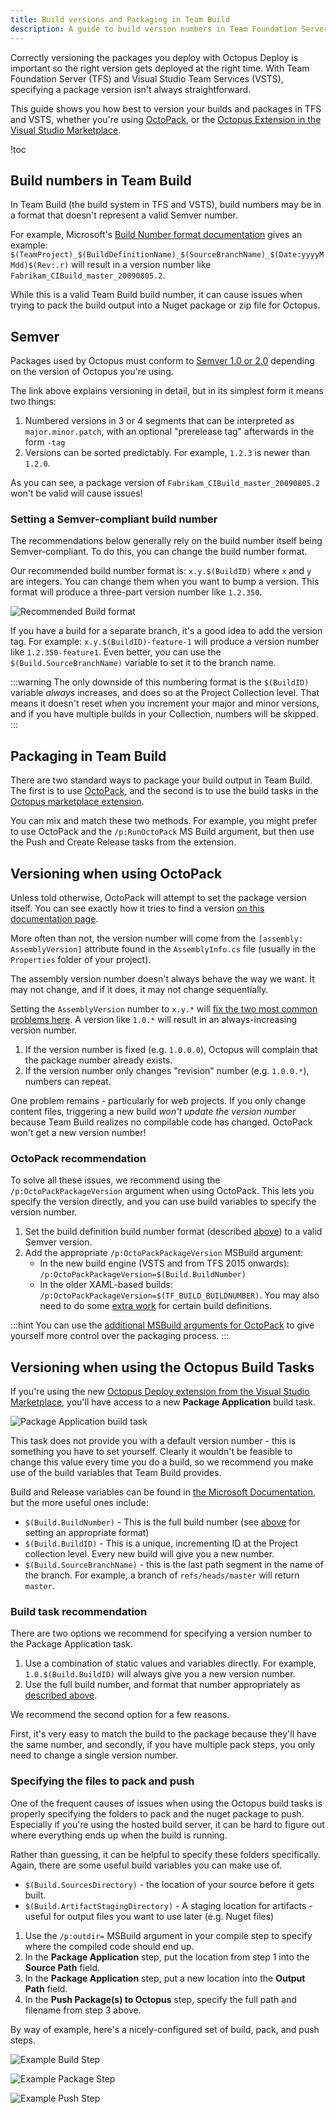 ```yaml
---
title: Build versions and Packaging in Team Build
description: A guide to build version numbers in Team Foundation Server (TFS) or Visual Studio Team Services (VSTS), and how they work with packages for Octopus.
---
```


Correctly versioning the packages you deploy with Octopus Deploy is important so the right version gets deployed at the right time. With Team Foundation Server (TFS) and Visual Studio Team Services (VSTS), specifying a package version isn't always straightforward.

This guide shows you how best to version your builds and packages in TFS and VSTS, whether you're using [OctoPack](#versioning-when-using-octopack), or the [Octopus Extension in the Visual Studio Marketplace](#versioning-when-using-the-octopus-build-tasks).

!toc

## Build numbers in Team Build

In Team Build (the build system in TFS and VSTS), build numbers may be in a format that doesn't represent a valid Semver number.

For example, Microsoft's [Build Number format documentation](https://www.visualstudio.com/en-gb/docs/build/define/general#build-number-format) gives an example: `$(TeamProject)_$(BuildDefinitionName)_$(SourceBranchName)_$(Date:yyyyMMdd)$(Rev:.r)` will result in a version number like `Fabrikam_CIBuild_master_20090805.2`.

While this is a valid Team Build build number, it can cause issues when trying to pack the build output into a Nuget package or zip file for Octopus.

## Semver

Packages used by Octopus must conform to [Semver 1.0 or 2.0](/docs/packaging-applications/creating-packages/versioning.md) depending on the version of Octopus you're using.

The link above explains versioning in detail, but in its simplest form it means two things:

1. Numbered versions in 3 or 4 segments that can be interpreted as `major.minor.patch`, with an optional "prerelease tag" afterwards in the form `-tag`
2. Versions can be sorted predictably. For example, `1.2.3` is newer than `1.2.0`.

As you can see, a package version of `Fabrikam_CIBuild_master_20090805.2` won't be valid will cause issues!

### Setting a Semver-compliant build number

The recommendations below generally rely on the build number itself being Semver-compliant. To do this, you can change the build number format.

Our recommended build number format is: `x.y.$(BuildID)` where `x` and `y` are integers. You can change them when you want to bump a version. This format will produce a three-part version number like `1.2.350`.

![Recommended Build format](build-format-recommended.jpg "width=500")

If you have a build for a separate branch, it's a good idea to add the version tag. For example: `x.y.$(BuildID)-feature-1` will produce a version number like `1.2.350-feature1`. Even better, you can use the `$(Build.SourceBranchName)` variable to set it to the branch name.

:::warning
The only downside of this numbering format is the `$(BuildID)` variable _always_ increases, and does so at the Project Collection level. That means it doesn't reset when you increment your major and minor versions, and if you have multiple builds in your Collection, numbers will be skipped.
:::

## Packaging in Team Build

There are two standard ways to package your build output in Team Build. The first is to use [OctoPack](/docs/packaging-applications/creating-packages/nuget-packages/using-octopack/index.md), and the second is to use the build tasks in the [Octopus marketplace extension]().

You can mix and match these two methods. For example, you might prefer to use OctoPack and the `/p:RunOctoPack` MS Build argument, but then use the Push and Create Release tasks from the extension.

## Versioning when using OctoPack

Unless told otherwise, OctoPack will attempt to set the package version itself. You can see exactly how it tries to find a version [on this documentation page](/docs/packaging-applications/creating-packages/nuget-packages/using-octopack/index.md#UsingOctoPack-Versionnumbers).

More often than not, the version number will come from the `[assembly: AssemblyVersion]` attribute found in the `AssemblyInfo.cs` file (usually in the `Properties` folder of your project).

The assembly version number doesn't always behave the way we want. It may not change, and if it does, it may not change sequentially.

Setting the `AssemblyVersion` number to `x.y.*` will [fix the two most common problems here](http://stackoverflow.com/questions/356543/can-i-automatically-increment-the-file-build-version-when-using-visual-studio). A version like `1.0.*` will result in an always-increasing version number.

1. If the version number is fixed (e.g. `1.0.0.0`), Octopus will complain that the package number already exists.
2. If the version number only changes "revision" number (e.g. `1.0.0.*`), numbers can repeat.

One problem remains - particularly for web projects. If you only change content files, triggering a new build _won't update the version number_ because Team Build realizes no compilable code has changed. OctoPack won't get a new version number!

### OctoPack recommendation

To solve all these issues, we recommend using the `/p:OctoPackPackageVersion` argument when using OctoPack. This lets you specify the version directly, and you can use build variables to specify the version number.

1. Set the build definition build number format (described [above](#setting-a-semver-compliant-build-number)) to a valid Semver version.
2. Add the appropriate `/p:OctoPackPackageVersion` MSBuild argument:
    - In the new build engine (VSTS and from TFS 2015 onwards): `/p:OctoPackPackageVersion=$(Build.BuildNumber)`
    - In the older XAML-based builds: `/p:OctoPackPackageVersion=$(TF_BUILD_BUILDNUMBER)`. You may also need to do some [extra work](http://stackoverflow.com/questions/40120013/how-to-get-msbuild-build-number-in-name-of-nuget-package-using-octopack) for certain build definitions.

:::hint
You can use the [additional MSBuild arguments for OctoPack](/docs/packaging-applications/creating-packages/nuget-packages/using-octopack/index.md#UsingOctoPack-Publishing) to give yourself more control over the packaging process.
:::

## Versioning when using the Octopus Build Tasks

If you're using the new [Octopus Deploy extension from the Visual Studio Marketplace](https://marketplace.visualstudio.com/items?itemName=octopusdeploy.octopus-deploy-build-release-tasks), you'll have access to a new **Package Application** build task.

![Package Application build task](pack-task.jpg)

This task does not provide you with a default version number - this is something you have to set yourself. Clearly it wouldn't be feasible to change this value every time you do a build, so we recommend you make use of the build variables that Team Build provides.

Build and Release variables can be found in [the Microsoft Documentation](https://www.visualstudio.com/en-us/docs/build/define/variables), but the more useful ones include:

- `$(Build.BuildNumber)` - This is the full build number (see [above](#setting-a-semver-compliant-build-number) for setting an appropriate format)
- `$(Build.BuildID)` - This is a unique, incrementing ID at the Project collection level. Every new build will give you a new number.
- `$(Build.SourceBranchName)` - this is the last path segment in the name of the branch. For example, a branch of `refs/heads/master` will return `master`.

### Build task recommendation

There are two options we recommend for specifying a version number to the Package Application task.

1. Use a combination of static values and variables directly. For example, `1.0.$(Build.BuildID)` will always give you a new version number.
2. Use the full build number, and format that number appropriately as [described above](#setting-a-semver-compliant-build-number).

We recommend the second option for a few reasons.

First, it's very easy to match the build to the package because they'll have the same number, and secondly, if you have multiple pack steps, you only need to change a single version number.

### Specifying the files to pack and push

One of the frequent causes of issues when using the Octopus build tasks is properly specifying the folders to pack and the nuget package to push. Especially if you're using the hosted build server, it can be hard to figure out where everything ends up when the build is running.

Rather than guessing, it can be helpful to specify these folders specifically. Again, there are some useful build variables you can make use of.

- `$(Build.SourcesDirectory)` - the location of your source before it gets built.
- `$(Build.ArtifactStagingDirectory)` - A staging location for artifacts - useful for output files you want to use later (e.g. Nuget files)

1. Use the `/p:outdir=` MSBuild argument in your compile step to specify where the compiled code should end up.
2. In the **Package Application** step, put the location from step 1 into the **Source Path** field.
3. In the **Package Application** step, put a new location into the **Output Path** field.
4. In the **Push Package(s) to Octopus** step, specify the full path and filename from step 3 above.

By way of example, here's a nicely-configured set of build, pack, and push steps.

![Example Build Step](example-build-1.jpg "width=500")

![Example Package Step](example-build-2.jpg "width=500")

![Example Push Step](example-build-3.jpg "width=500")